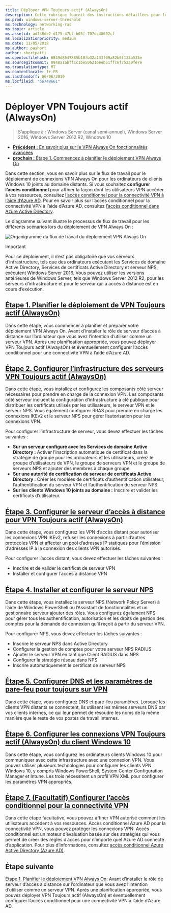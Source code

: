 ```yaml
---
title: Déployer VPN Toujours actif (AlwaysOn)
description: Cette rubrique fournit des instructions détaillées pour le déploiement VPN Always On dans Windows Server 2016.
ms.prod: windows-server-threshold
ms.technology: networking-ras
ms.topic: article
ms.assetid: ad748de2-d175-47bf-b05f-707dc48692cf
ms.localizationpriority: medium
ms.date: 11/05/2018
ms.author: pashort
author: shortpatti
ms.openlocfilehash: 6849d8547885b10fb32a133f09a82b6f133a535e
ms.sourcegitcommit: 0948a1abff1c1be506216eeb51ffc6f752a9fe7e
ms.translationtype: MT
ms.contentlocale: fr-FR
ms.lasthandoff: 06/06/2019
ms.locfileid: "66749661"
---
```

# <a name="deploy-always-on-vpn"></a>Déployer VPN Toujours actif (AlwaysOn)

>S’applique à : Windows Server (canal semi-annuel), Windows Server 2016, Windows Server 2012 R2, Windows 10

- [**Précédent :** En savoir plus sur le VPN Always On fonctionnalités avancées](always-on-vpn-adv-options.md)
- [**prochain :** Étape 1. Commencez à planifier le déploiement VPN Always On](always-on-vpn-deploy-planning.md)

Dans cette section, vous en savoir plus sur le flux de travail pour le déploiement de connexions VPN Always On pour les ordinateurs de clients Windows 10 joints au domaine distants. Si vous souhaitez **configurer l’accès conditionnel** pour affiner la façon dont les utilisateurs VPN accéder à vos ressources, consultez [l’accès conditionnel pour la connectivité VPN à l’aide d’Azure AD](../../ad-ca-vpn-connectivity-windows10.md). Pour en savoir plus sur l’accès conditionnel pour la connectivité VPN à l’aide d’Azure AD, consultez [l’accès conditionnel dans Azure Active Directory](https://docs.microsoft.com/azure/active-directory/active-directory-conditional-access-azure-portal). 

Le diagramme suivant illustre le processus de flux de travail pour les différents scénarios lors du déploiement de VPN Always On :

![Organigramme du flux de travail du déploiement VPN Always On](../../../../media/Always-On-Vpn/always-on-vpn-deployment-workflow-sm.png)

>[!IMPORTANT]
>Pour ce déploiement, il n’est pas obligatoire que vos serveurs d’infrastructure, tels que des ordinateurs exécutant les Services de domaine Active Directory, Services de certificats Active Directory et serveur NPS, exécutent Windows Server 2016. Vous pouvez utiliser les versions antérieures de Windows Server, tels que Windows Server 2012 R2, pour les serveurs d’infrastructure et pour le serveur qui a accès à distance est en cours d’exécution.

## <a name="step-1-plan-the-always-on-vpn-deploymentalways-on-vpn-deploy-planningmd"></a>[Étape 1. Planifier le déploiement de VPN Toujours actif (AlwaysOn)](always-on-vpn-deploy-planning.md)

Dans cette étape, vous commencer à planifier et préparer votre déploiement VPN Always On. Avant d’installer le rôle de serveur d’accès à distance sur l’ordinateur que vous avez l’intention d’utiliser comme un serveur VPN. Après une planification appropriée, vous pouvez déployer VPN Toujours actif (AlwaysOn) et éventuellement configurer l’accès conditionnel pour une connectivité VPN à l’aide d’Azure AD.

## <a name="step-2-configure-the-always-on-vpn-server-infrastructurevpn-deploy-server-infrastructuremd"></a>[Étape 2. Configurer l’infrastructure des serveurs VPN Toujours actif (AlwaysOn)](vpn-deploy-server-infrastructure.md)

Dans cette étape, vous installez et configurez les composants côté serveur nécessaires pour prendre en charge de la connexion VPN. Les composants côté serveur incluent la configuration d’infrastructure à clé publique pour distribuer les certificats utilisés par les utilisateurs, le serveur VPN et le serveur NPS.  Vous également configurer RRAS pour prendre en charge les connexions IKEv2 et le serveur NPS pour gérer l’autorisation pour les connexions VPN.

Pour configurer l’infrastructure de serveur, vous devez effectuer les tâches suivantes :

- **Sur un serveur configuré avec les Services de domaine Active Directory :** Activer l’inscription automatique de certificat dans la stratégie de groupe pour les ordinateurs et les utilisateurs, créez le groupe d’utilisateurs de VPN, le groupe de serveurs VPN et le groupe de serveurs NPS et ajouter des membres à chaque groupe.
- **Sur une autorité de certification de serveur de certificats Active Directory :** Créer les modèles de certificats d’authentification utilisateur, l’authentification du serveur VPN et l’authentification du serveur NPS.
- **Sur les clients Windows 10 joints au domaine :** Inscrire et valider les certificats d’utilisateur.

## <a name="step-3-configure-the-remote-access-server-for-always-on-vpnvpn-deploy-rasmd"></a>[Étape 3. Configurer le serveur d’accès à distance pour VPN Toujours actif (AlwaysOn)](vpn-deploy-ras.md)

Dans cette étape, vous configurez les VPN d’accès distant pour autoriser les connexions VPN IKEv2, refuser les connexions à partir d’autres protocoles VPN et affecter un pool d’adresses IP statiques pour l’émission d’adresses IP à la connexion des clients VPN autorisés.

Pour configurer l’accès distant, vous devez effectuer les tâches suivantes :

- Inscrire et de valider le certificat de serveur VPN
- Installer et configurer l’accès à distance VPN

## <a name="step-4-install-and-configure-the-nps-servervpn-deploy-npsmd"></a>[Étape 4. Installer et configurer le serveur NPS](vpn-deploy-nps.md)

Dans cette étape, vous installez le serveur NPS (Network Policy Server) à l’aide de Windows PowerShell ou l’Assistant de fonctionnalités et un gestionnaire serveur ajouter des rôles. Vous configurez également NPS pour gérer tous les authentification, autorisation et les droits de gestion des comptes pour la demande de connexion qu’il reçoit à partir du serveur VPN.

Pour configurer NPS, vous devez effectuer les tâches suivantes :

- Inscrire le serveur NPS dans Active Directory
- Configurer la gestion de comptes pour votre serveur NPS RADIUS
- Ajouter le serveur VPN en tant que Client RADIUS dans NPS
- Configurer la stratégie réseau dans NPS
- Inscrire automatiquement le certificat de serveur NPS

## <a name="step-5-configure-dns-and-firewall-settings-for-always-on-vpnvpn-deploy-dns-firewallmd"></a>[Étape 5. Configurer DNS et les paramètres de pare-feu pour toujours sur VPN](vpn-deploy-dns-firewall.md)

Dans cette étape, vous configurez DNS et pare-feu paramètres. Lorsque les clients VPN distants se connectent, ils utilisent les mêmes serveurs DNS par vos clients internes, ce qui leur permet de résoudre les noms de la même manière que le reste de vos postes de travail internes. 

## <a name="step-6-configure-windows-10-client-always-on-vpn-connectionsvpn-deploy-client-vpn-connectionsmd"></a>[Étape 6. Configurer les connexions VPN Toujours actif (AlwaysOn) du client Windows 10](vpn-deploy-client-vpn-connections.md)

Dans cette étape, vous configurez les ordinateurs clients Windows 10 pour communiquer avec cette infrastructure avec une connexion VPN. Vous pouvez utiliser plusieurs technologies pour configurer les clients VPN Windows 10, y compris Windows PowerShell, System Center Configuration Manager et Intune. Les trois nécessitent un profil VPN XML pour configurer les paramètres VPN appropriés.

## <a name="step-7-optional-configure-conditional-access-for-vpn-connectivityad-ca-vpn-connectivity-windows10md"></a>[Étape 7. (Facultatif) Configurer l’accès conditionnel pour la connectivité VPN](../../ad-ca-vpn-connectivity-windows10.md)

Dans cette étape facultative, vous pouvez affiner VPN autorisé comment les utilisateurs accèdent à vos ressources. Accès conditionnel Azure AD pour la connectivité VPN, vous pouvez protéger les connexions VPN. Accès conditionnel est un moteur d’évaluation basée sur des stratégies qui vous permet de créer des règles d’accès pour n’importe quel Azure AD connecté d’application. Pour plus d’informations, consultez [accès conditionnel Azure Active Directory (Azure AD)](https://docs.microsoft.com/azure/active-directory/active-directory-conditional-access-azure-portal).

## <a name="next-step"></a>Étape suivante

[Étape 1. Planifier le déploiement VPN Always On](always-on-vpn-deploy-planning.md): Avant d’installer le rôle de serveur d’accès à distance sur l’ordinateur que vous avez l’intention d’utiliser comme un serveur VPN. Après une planification appropriée, vous pouvez déployer VPN Toujours actif (AlwaysOn) et éventuellement configurer l’accès conditionnel pour une connectivité VPN à l’aide d’Azure AD.  
